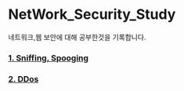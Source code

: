 # NetWork_Security_Study
네트워크,웹 보안에 대해 공부한것을 기록합니다.


### [1. Sniffing, Spooging](https://github.com/UNGGU0704/NetWork_Security_Study/blob/main/Sniffing%2CSpoofing/ARP%20Spoofing%20%EC%8B%A4%EC%8A%B5.md) 

### [2. DDos](https://github.com/UNGGU0704/NetWork_Security_Study/blob/main/ddos/DDos.md)
